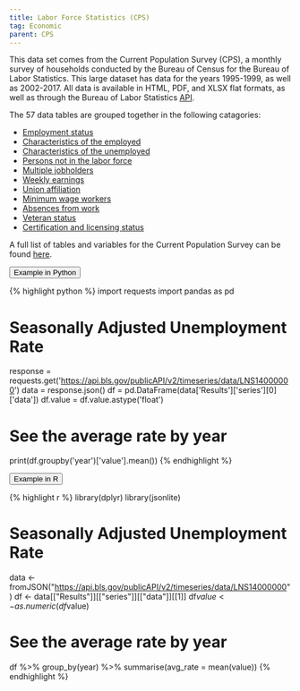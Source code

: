 ```yaml
---
title: Labor Force Statistics (CPS) 
tag: Economic 
parent: CPS
---
```


This data set comes from the Current Population Survey (CPS), a monthly survey of households conducted by the Bureau of Census for the Bureau of Labor Statistics. This large dataset has data for the years 1995-1999, as well as 2002-2017. All data is available in HTML, PDF, and XLSX flat formats, as well as through the Bureau of Labor Statistics [API](https://www.bls.gov/developers/home.htm).

The 57 data tables are grouped together in the following catagories: 
- <a href="https://www.bls.gov/cps/tables.htm#empstat">Employment status</a>
- <a href="https://www.bls.gov/cps/tables.htm#charemp">Characteristics of the employed</a>
- <a href="https://www.bls.gov/cps/tables.htm#charunem">Characteristics of the unemployed</a>
- <a href="https://www.bls.gov/cps/tables.htm#pnilf">Persons not in the labor force</a>
- <a href="https://www.bls.gov/cps/tables.htm#multjob">Multiple jobholders</a>
- <a href="https://www.bls.gov/cps/tables.htm#weekearn">Weekly earnings</a>
- <a href="https://www.bls.gov/cps/tables.htm#union">Union affiliation</a>
- <a href="https://www.bls.gov/cps/tables.htm#minimum">Minimum wage workers</a>
- <a href="https://www.bls.gov/cps/tables.htm#absences">Absences from work</a>
- <a href="https://www.bls.gov/cps/tables.htm#vets">Veteran status</a>
- <a href="https://www.bls.gov/cps/tables.htm#certs_licenses">Certification and licensing status</a>
 
A full list of tables and variables for the Current Population Survey can be found [here](https://www.bls.gov/cps/tables.htm).

<button data-toggle="collapse" data-target="#lfs_python" type="button" class="btn btn-secondary btn-lg btn-block">Example in Python</button>
<div id="lfs_python" class="collapse">
{% highlight python %}
import requests
import pandas as pd

# Seasonally Adjusted Unemployment Rate 
response = requests.get('https://api.bls.gov/publicAPI/v2/timeseries/data/LNS14000000') 
data = response.json()
df = pd.DataFrame(data['Results']['series'][0]['data'])
df.value = df.value.astype('float')

# See the average rate by year
print(df.groupby('year')['value'].mean())
{% endhighlight %}
</div>

<button data-toggle="collapse" data-target="#lfs_r" type="button" class="btn btn-secondary btn-lg btn-block">Example in R</button>
<div id="lfs_r" class="collapse">
{% highlight r %}
library(dplyr)
library(jsonlite)

# Seasonally Adjusted Unemployment Rate 
data <- fromJSON("https://api.bls.gov/publicAPI/v2/timeseries/data/LNS14000000") 
df <- data[["Results"]][["series"]][["data"]][[1]]
df$value <- as.numeric(df$value)

# See the average rate by year
df %>%
  group_by(year) %>%
  summarise(avg_rate = mean(value))
{% endhighlight %}
</div>

